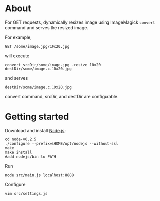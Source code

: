 # About

For GET requests, dynamically resizes image using ImageMagick `convert` command and serves the resized image.

For example,

    GET /some/image.jpg/10x20.jpg

will execute

    convert srcDir/some/image.jpg -resize 10x20 destDir/some/image.c.10x20.jpg

and serves

    destDir/some/image.c.10x20.jpg

convert command, srcDir, and destDir are configurable.

# Getting started

Download and install [Node.js](http://nodejs.org/):

    cd node-v0.2.5
    ./configure --prefix=$HOME/opt/nodejs --without-ssl
    make
    make install
    #add nodejs/bin to PATH

Run

    node src/main.js localhost:8888

Configure

    vim src/settings.js




